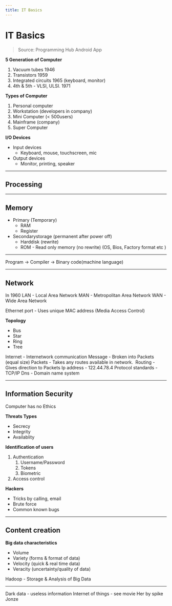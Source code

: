 ```yaml
---
title: IT Basics
---
```


<vc-img url="https://assignmentfirm.com/wp-content/uploads/2018/12/ITEC812-Special-Topic-In-Information-Technology.jpg" size="md"/>

# IT Basics

> Source: Programming Hub Android App

<vc-img url="https://i.ibb.co/5Tm1XHV/3.jpg" size="md"/>

**5 Generation of Computer**

1. Vacuum tubes 1946
2. Transistors 1959
3. Integrated circuits 1965 (keyboard, monitor)
4. 4th & 5th - VLSI, ULSI. 1971

**Types of Computer**

1. Personal computer
2. Workstation (developers in company)
3. Mini Computer (< 500users)
4. Mainframe (company)
5. Super Computer

**I/O Devices**

- Input devices
  - Keyboard, mouse, touchscreen, mic
- Output devices
  - Monitor, printing, speaker

---

## Processing 

<vc-img url="https://i.ibb.co/zs7x6GJ/4.jpg" size="md"/>

<vc-img url="https://i.ibb.co/0cKn05H/5.jpg" size="md"/>

<vc-img url="https://i.ibb.co/9wdCkHr/6.jpg" size="md"/>

---

## Memory

- Primary (Temporary)
  - RAM
  - Register
- Secondarystorage (permanent after power off)
  - Harddisk (rewrite)
  - ROM - Read only memory (no rewrite) (OS, Bios, Factory format etc )

---

Program -> Compiler -> Binary code(machine language)

---

## Network 

In 1960
LAN - Local Area Network
MAN - Metropolitan Area Network
WAN - Wide Area Network

Ethernet port - Uses unique MAC address (Media Access Control)

**Topology**

- Bus
- Star
- Ring
- Tree

Internet - Internetwork communication
Message - Broken into Packets (equal size)
Packets - Takes any routes available in network. 
Routing - Gives direction to Packets
Ip address - 122.44.78.4
Protocol standards - TCP/IP
Dns - Domain name system

---

## Information Security

Computer has no Ethics

**Threats Types**

- Secrecy
- Integrity
- Availablity

**Identification of users**

1. Authentication
   1. Username/Password
   2. Tokens
   3. Biometric
2. Access control

**Hackers**

- Tricks by calling, email
- Brute force
- Common known bugs

---

## Content creation

**Big data characteristics**

- Volume
- Variety (forms & format of data)
- Velocity (quick & real time data)
- Veracity (uncertainty/quality of data)

Hadoop - Storage & Analysis of Big Data

---

Dark data - useless information
Internet of things - see movie Her by spike Jonze
